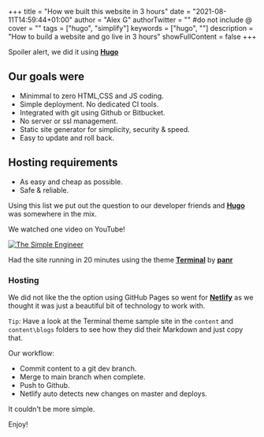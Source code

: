 +++
title = "How we built this website in 3 hours"
date = "2021-08-11T14:59:44+01:00"
author = "Alex G"
authorTwitter = "" #do not include @
cover = ""
tags = ["hugo", "simplify"]
keywords = ["hugo", ""]
description = "How to build a website and go live in 3 hours"
showFullContent = false
+++

Spoiler alert, we did it using [**Hugo**](https://gohugo.io/)

## Our goals were

- Minimmal to zero HTML,CSS and JS coding.
- Simple deployment. No dedicated CI tools.
- Integrated with git using Github or Bitbucket.
- No server or ssl management.
- Static site generator for simplicity, security & speed.
- Easy to update and roll back.

## Hosting requirements

- As easy and cheap as possible.
- Safe & reliable.

Using this list we put out the question to our developer friends and [**Hugo**](https://gohugo.io/) was somewhere in the mix.

We watched one video on YouTube!

[![The Simple Engineer](/img/hugo-in-10-mins.jpeg)](https://www.youtube.com/watch?v=qtIqKaDlqXo&list=PLLAZ4kZ9dFpOnyRlyS-liKL5ReHDcj4G3)

Had the site running in 20 minutes using the theme [**Terminal**](https://github.com/panr/hugo-theme-terminal) by [**panr**](https://github.com/panr)

### Hosting

We did not like the the option using GitHub Pages so went for [**Netlify**](https://www.netlify.com/) as we thought it was just a beautiful bit of technology to work with.

`Tip`: Have a look at the Terminal theme sample site in the `content` and `content\blogs` folders to see how they did their Markdown and just copy that.

Our workflow:

- Commit content to a git dev branch.
- Merge to main branch when complete.
- Push to Github.
- Netlify auto detects new changes on master and deploys.

It couldn't be more simple.

Enjoy!
